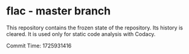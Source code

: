 # flac - master branch

This repository contains the frozen state of the repository.
Its history is cleared. It is used only for static code
analysis with Codacy.

Commit Time: 1725931416